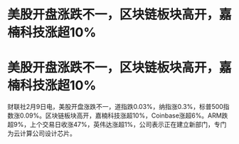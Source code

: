 # 美股开盘涨跌不一，区块链板块高开，嘉楠科技涨超10%

# 美股开盘涨跌不一，区块链板块高开，嘉楠科技涨超10%

财联社2月9日电，美股开盘涨跌不一，道指跌0.03%，纳指涨0.3%，标普500指数涨0.09%。区块链板块高开，嘉楠科技涨超10%，Coinbase涨超6%。ARM跌超9%，上个交易日收涨47%，英伟达涨超1%，公司表示正在建立新部门，专门为云计算公司设计芯片。


